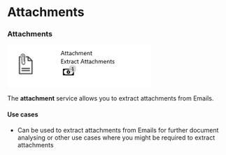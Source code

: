# Attachments

### Attachments

![](../.gitbook/assets/31.png)

The **attachment** service allows you to extract attachments from Emails.

#### Use cases

* Can be used to extract attachments from Emails for further document analysing or other use cases where you might be required to extract attachments

